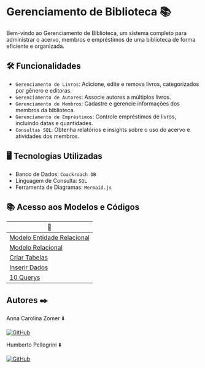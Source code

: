 # Gerenciamento de Biblioteca 📚
Bem-vindo ao Gerenciamento de Biblioteca, um sistema completo para administrar o acervo, membros e empréstimos de uma biblioteca de forma eficiente e organizada.

## 🛠️ Funcionalidades
- `Gerenciamento de Livros`: Adicione, edite e remova livros, categorizados por gênero e editoras.
- `Gerenciamento de Autores`: Associe autores a múltiplos livros.
- `Gerenciamento de Membros`: Cadastre e gerencie informações dos membros da biblioteca.
- `Gerenciamento de Empréstimos`: Controle empréstimos de livros, incluindo datas e quantidades.
- `Consultas SQL`: Obtenha relatórios e insights sobre o uso do acervo e atividades dos membros.

## 🖥️ Tecnologias Utilizadas
- Banco de Dados: `Coackroach DB`
- Linguagem de Consulta: `SQL`
- Ferramenta de Diagramas: `Mermaid.js`

## 📚 Acesso aos Modelos e Códigos

<div align = "middle">

| 🌟 |
|---------|
| [Modelo Entidade Relacional](https://github.com/z0mer/PJ2.BANCO_DE_DADOS/blob/main/MER.md) |
| [Modelo Relacional](https://github.com/z0mer/PJ2.BANCO_DE_DADOS/blob/main/MR.md) |
| [Criar Tabelas](https://github.com/z0mer/PJ2.BANCO_DE_DADOS/blob/main/TABELAS.sql) |
| [Inserir Dados](https://github.com/z0mer/PJ2.BANCO_DE_DADOS/blob/main/DADOS.sql) |
| [10 Querys](https://github.com/z0mer/PJ2.BANCO_DE_DADOS/blob/main/QUERYS.sql) |

</div>

## Autores ✒️
Anna Carolina Zomer ⬇️ 

[![GitHub](https://img.shields.io/badge/GitHub-181717.svg?style=for-the-badge&logo=GitHub&logoColor=white)](https://github.com/z0mer)

Humberto Pellegrini ⬇️ 

[![GitHub](https://img.shields.io/badge/GitHub-181717.svg?style=for-the-badge&logo=GitHub&logoColor=white)](https://github.com/Humbertin07)
